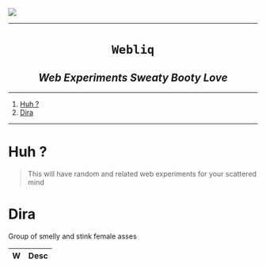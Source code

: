 
<img src="./clr.gif" align="center">

----

<h1 align="center"><code>Webliq</code></h1>
<h2 align="center"><i>Web Experiments Sweaty Booty Love</i></h2>

---- 
1. [Huh ?](#huh-)
2. [Dira](#dira)

----

# Huh ? 

> This will have random and related web experiments for your scattered mind 

# Dira

Group of smelly and stink female asses 

W | Desc
|:--:|:--:|


